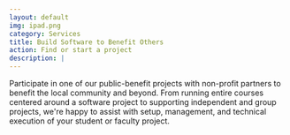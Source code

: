```yaml
---
layout: default
img: ipad.png
category: Services
title: Build Software to Benefit Others
action: Find or start a project
description: |
---
```

  Participate in one of our public-benefit projects with non-profit partners to benefit the local community and beyond.  From running entire courses centered around a software project to supporting independent and group projects, we're happy to assist with setup, management, and technical execution of your student or faculty project.
